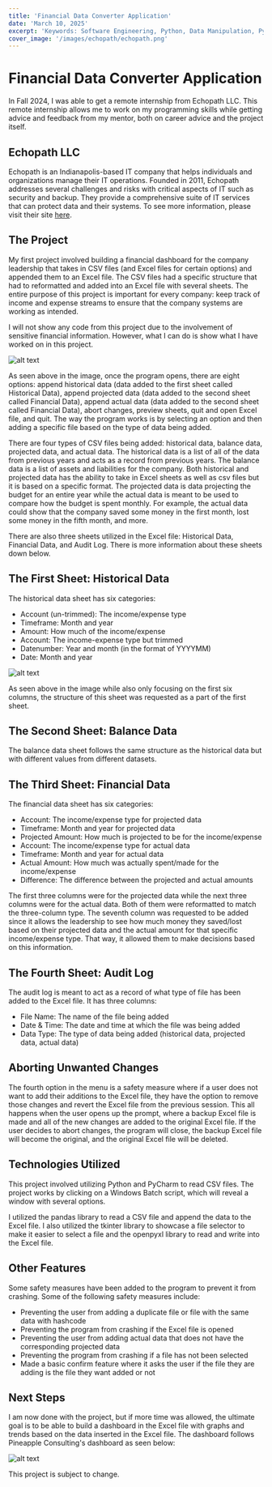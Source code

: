 ```yaml
---
title: 'Financial Data Converter Application'
date: 'March 10, 2025'
excerpt: 'Keywords: Software Engineering, Python, Data Manipulation, PyCharm, pandas, Excel'
cover_image: '/images/echopath/echopath.png'
---
```


# Financial Data Converter Application

In Fall 2024, I was able to get a remote internship from Echopath LLC.  This remote internship allows me to work on my programming skills while getting advice and feedback from my mentor, both on career advice and the project itself.

## Echopath LLC

Echopath is an Indianapolis-based IT company that helps individuals and organizations manage their IT operations.  Founded in 2011, Echopath addresses several challenges and risks with critical aspects of IT such as security and backup.  They provide a comprehensive suite of IT services that can protect data and their systems.  To see more information, please visit their site <a href = "https://echopath.com/about-us/">here</a>.

## The Project

My first project involved building a financial dashboard for the company leadership that takes in CSV files (and Excel files for certain options) and appended them to an Excel file.  The CSV files had a specific structure that had to reformatted and added into an Excel file with several sheets.  The entire purpose of this project is important for every company: keep track of income and expense streams to ensure that the company systems are working as intended.

I will not show any code from this project due to the involvement of sensitive financial information.  However, what I can do is show what I have worked on in this project.

![alt text](/images/echopath/menu.png)

As seen above in the image, once the program opens, there are eight options: append historical data (data added to the first sheet called Historical Data), append projected data (data added to the second sheet called Financial Data), append actual data (data added to the second sheet called Financial Data), abort changes, preview sheets, quit and open Excel file, and quit.  The way the program works is by selecting an option and then adding a specific file based on the type of data being added.

There are four types of CSV files being added: historical data, balance data, projected data, and actual data.  The historical data is a list of all of the data from previous years and acts as a record from previous years.  The balance data is a list of assets and liabilities for the company.  Both historical and projected data has the ability to take in Excel sheets as well as csv files but it is based on a specific format.  The projected data is data projecting the budget for an entire year while the actual data is meant to be used to compare how the budget is spent monthly.  For example, the actual data could show that the company saved some money in the first month, lost some money in the fifth month, and more.  

There are also three sheets utilized in the Excel file: Historical Data, Financial Data, and Audit Log.  There is more information about these sheets down below.

## The First Sheet:  Historical Data

The historical data sheet has six categories:

- Account (un-trimmed): The income/expense type
- Timeframe: Month and year
- Amount: How much of the income/expense
- Account: The income-expense type but trimmed
- Datenumber: Year and month (in the format of YYYYMM)
- Date: Month and year

![alt text](/images/echopath/first-sheet.png)

As seen above in the image while also only focusing on the first six columns, the structure of this sheet was requested as a part of the first sheet.

## The Second Sheet: Balance Data

The balance data sheet follows the same structure as the historical data but with different values from different datasets.

## The Third Sheet: Financial Data

The financial data sheet has six categories:

- Account: The income/expense type for projected data
- Timeframe: Month and year for projected data
- Projected Amount: How much is projected to be for the income/expense
- Account: The income/expense type for actual data
- Timeframe: Month and year for actual data
- Actual Amount: How much was actually spent/made for the income/expense
- Difference: The difference between the projected and actual amounts

The first three columns were for the projected data while the next three columns were for the actual data.  Both of them were reformatted to match the three-column type.  The seventh column was requested to be added since it allows the leadership to see how much money they saved/lost based on their projected data and the actual amount for that specific income/expense type.  That way, it allowed them to make decisions based on this information.

## The Fourth Sheet: Audit Log

The audit log is meant to act as a record of what type of file has been added to the Excel file.  It has three columns:

- File Name: The name of the file being added
- Date & Time: The date and time at which the file was being added
- Data Type: The type of data being added (historical data, projected data, actual data)

## Aborting Unwanted Changes

The fourth option in the menu is a safety measure where if a user does not want to add their additions to the Excel file, they have the option to remove those changes and revert the Excel file from the previous session.  This all happens when the user opens up the prompt, where a backup Excel file is made and all of the new changes are added to the original Excel file.  If the user decides to abort changes, the program will close, the backup Excel file will become the original, and the original Excel file will be deleted.

## Technologies Utilized

This project involved utilizing Python and PyCharm to read CSV files.  The project works by clicking on a Windows Batch script, which will reveal a window with several options.

I utilized the pandas library to read a CSV file and append the data to the Excel file.  I also utilized the tkinter library to showcase a file selector to make it easier to select a file and the openpyxl library to read and write into the Excel file. 

## Other Features

Some safety measures have been added to the program to prevent it from crashing.  Some of the following safety measures include:

- Preventing the user from adding a duplicate file or file with the same data with hashcode
- Preventing the program from crashing if the Excel file is opened
- Preventing the user from adding actual data that does not have the corresponding projected data
- Preventing the program from crashing if a file has not been selected
- Made a basic confirm feature where it asks the user if the file they are adding is the file they want added or not

## Next Steps

I am now done with the project, but if more time was allowed, the ultimate goal is to be able to build a dashboard in the Excel file with graphs and trends based on the data inserted in the Excel file.  The dashboard follows Pineapple Consulting's dashboard as seen below:

![alt text](/images/echopath/dashboard.png)

This project is subject to change.